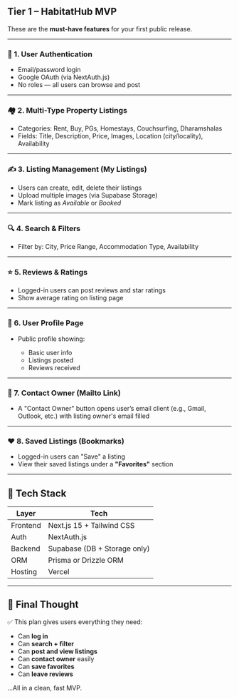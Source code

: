 ## Tier 1 – HabitatHub MVP

These are the **must-have features** for your first public release.

---

### 🔐 1. **User Authentication**

* Email/password login
* Google OAuth (via NextAuth.js)
* No roles — all users can browse and post

---

### 🏘️ 2. **Multi-Type Property Listings**

* Categories: Rent, Buy, PGs, Homestays, Couchsurfing, Dharamshalas
* Fields: Title, Description, Price, Images, Location (city/locality), Availability

---

### ✍️ 3. **Listing Management (My Listings)**

* Users can create, edit, delete their listings
* Upload multiple images (via Supabase Storage)
* Mark listing as *Available* or *Booked*

---

### 🔍 4. **Search & Filters**

* Filter by: City, Price Range, Accommodation Type, Availability

---

### ⭐ 5. **Reviews & Ratings**

* Logged-in users can post reviews and star ratings
* Show average rating on listing page

---

### 👤 6. **User Profile Page**

* Public profile showing:

  * Basic user info
  * Listings posted
  * Reviews received

---

### 💬 7. **Contact Owner (Mailto Link)**

* A "Contact Owner" button opens user’s email client
  (e.g., Gmail, Outlook, etc.) with listing owner's email filled

---

### ❤️ 8. **Saved Listings (Bookmarks)**

* Logged-in users can "Save" a listing
* View their saved listings under a **"Favorites"** section

---

## 🔧 Tech Stack

| Layer    | Tech                         |
| -------- | ---------------------------- |
| Frontend | Next.js 15 + Tailwind CSS    |
| Auth     | NextAuth.js                  |
| Backend  | Supabase (DB + Storage only) |
| ORM      | Prisma or Drizzle ORM        |
| Hosting  | Vercel                       |

---

## 🧠 Final Thought

✅ This plan gives users everything they need:

* Can **log in**
* Can **search + filter**
* Can **post and view listings**
* Can **contact owner** easily
* Can **save favorites**
* Can **leave reviews**

...All in a clean, fast MVP.

